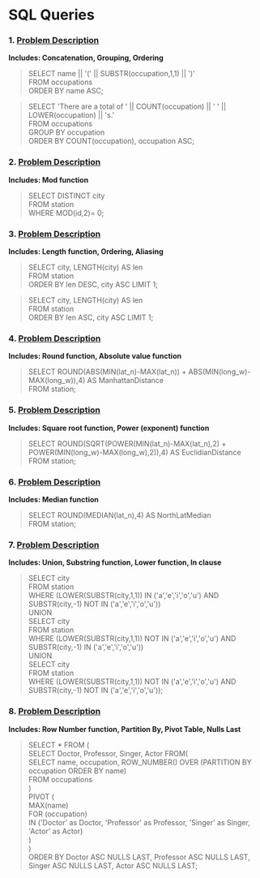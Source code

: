 # SQL Queries

### 1. [Problem Description](https://hackerrank-challenge-pdfs.s3.amazonaws.com/12889-the-pads-English?AWSAccessKeyId=AKIAJ4WZFDFQTZRGO3QA&Expires=1538427842&Signature=DadVShqj2QPpMDhDn3X1cm5HTD4%3D&response-content-disposition=inline%3B%20filename%3Dthe-pads-English.pdf&response-content-type=application%2Fpdf)
**Includes: Concatenation, Grouping, Ordering**

>SELECT name || '(' || SUBSTR(occupation,1,1) || ')'\
FROM occupations\
ORDER BY name ASC;

>SELECT 'There are a total of ' || COUNT(occupation) || ' ' || LOWER(occupation) || 's.'\
FROM occupations\
GROUP BY occupation\
ORDER BY COUNT(occupation), occupation ASC;

### 2. [Problem Description](https://www.hackerrank.com/rest/contests/master/challenges/weather-observation-station-3/download_pdf?language=English)
**Includes: Mod function**

>SELECT DISTINCT city\
FROM station\
WHERE MOD(id,2)= 0;


### 3. [Problem Description](https://www.hackerrank.com/rest/contests/master/challenges/weather-observation-station-5/download_pdf?language=English)
**Includes: Length function, Ordering, Aliasing**

>SELECT city, LENGTH(city) AS len\
FROM station\
ORDER BY len DESC, city ASC LIMIT 1;

>SELECT city, LENGTH(city) AS len\
FROM station\
ORDER BY len ASC, city ASC LIMIT 1;

### 4. [Problem Description](https://www.hackerrank.com/rest/contests/master/challenges/weather-observation-station-18/download_pdf?language=English)
**Includes: Round function, Absolute value function**

>SELECT ROUND(ABS(MIN(lat_n)-MAX(lat_n)) + ABS(MIN(long_w)-MAX(long_w)),4) AS ManhattanDistance\
FROM station;

### 5. [Problem Description](https://www.hackerrank.com/rest/contests/master/challenges/weather-observation-station-19/download_pdf?language=English)
**Includes: Square root function, Power (exponent) function**

>SELECT ROUND(SQRT(POWER(MIN(lat_n)-MAX(lat_n),2) + POWER(MIN(long_w)-MAX(long_w),2)),4) AS EuclidianDistance\
FROM station;

### 6. [Problem Description](https://www.hackerrank.com/rest/contests/master/challenges/weather-observation-station-20/download_pdf?language=English)
**Includes: Median function**

>SELECT ROUND(MEDIAN(lat_n),4) AS NorthLatMedian\
FROM station;

### 7. [Problem Description](https://www.hackerrank.com/rest/contests/master/challenges/weather-observation-station-11/download_pdf?language=English)
**Includes: Union, Substring function, Lower function, In clause**

>SELECT city\
FROM station\
WHERE (LOWER(SUBSTR(city,1,1)) IN ('a','e','i','o','u') AND SUBSTR(city,-1) NOT IN ('a','e','i','o','u'))\
UNION                                                               
SELECT city\
FROM station\
WHERE (LOWER(SUBSTR(city,1,1)) NOT IN ('a','e','i','o','u') AND SUBSTR(city,-1) IN ('a','e','i','o','u'))\
UNION\
SELECT city\
FROM station\
WHERE (LOWER(SUBSTR(city,1,1)) NOT IN ('a','e','i','o','u') AND SUBSTR(city,-1) NOT IN ('a','e','i','o','u'));

### 8. [Problem Description](https://www.hackerrank.com/rest/contests/master/challenges/weather-observation-station-11/download_pdf?language=English)
**Includes: Row Number function, Partition By, Pivot Table, Nulls Last**

>SELECT * FROM (\
  SELECT Doctor, Professor, Singer, Actor FROM(\
    SELECT name, occupation, ROW_NUMBER() OVER (PARTITION BY occupation ORDER BY name)\
    FROM occupations\
  )\
  PIVOT (\
    MAX(name)\
    FOR (occupation)\
    IN ('Doctor' as Doctor, 'Professor' as Professor, 'Singer' as Singer, 'Actor' as Actor)\
  )\
)\
ORDER BY Doctor ASC NULLS LAST, Professor ASC NULLS LAST, Singer ASC NULLS LAST, Actor ASC NULLS LAST;
